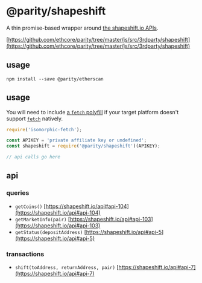 # @parity/shapeshift

A thin promise-based wrapper around [the shapeshift.io APIs](https://shapeshift.io/api).

[https://github.com/ethcore/parity/tree/master/js/src/3rdparty/shapeshift](https://github.com/ethcore/parity/tree/master/js/src/3rdparty/shapeshift)

## usage

```
npm install --save @parity/etherscan
```

## usage

You will need to include [a `fetch` polyfill](https://github.com/matthew-andrews/isomorphic-fetch) if your target platform doesn't support [`fetch`](https://developer.mozilla.org/en-US/docs/Web/API/WindowOrWorkerGlobalScope/fetch) natively.

```js
require('isomorphic-fetch');

const APIKEY = 'private affiliate key or undefined';
const shapeshift = require('@parity/shapeshift')(APIKEY);

// api calls go here
```

## api

### queries

- `getCoins()` [https://shapeshift.io/api#api-104](https://shapeshift.io/api#api-104)
- `getMarketInfo(pair)` [https://shapeshift.io/api#api-103](https://shapeshift.io/api#api-103)
- `getStatus(depositAddress)` [https://shapeshift.io/api#api-5](https://shapeshift.io/api#api-5)

### transactions

- `shift(toAddress, returnAddress, pair)` [https://shapeshift.io/api#api-7](https://shapeshift.io/api#api-7)
